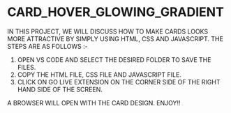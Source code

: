 # CARD_HOVER_GLOWING_GRADIENT

IN THIS PROJECT, WE WILL DISCUSS HOW TO MAKE CARDS LOOKS MORE ATTRACTIVE BY SIMPLY USING HTML, CSS AND JAVASCRIPT. THE STEPS ARE AS FOLLOWS :-
1) OPEN VS CODE AND SELECT THE DESIRED FOLDER TO SAVE THE FILES.
2) COPY THE HTML FILE, CSS FILE AND JAVASCRIPT FILE.
3) CLICK ON GO LIVE EXTENSION ON THE CORNER SIDE OF THE RIGHT HAND SIDE OF THE SCREEN.

A BROWSER WILL OPEN WITH THE CARD DESIGN. ENJOY!!
